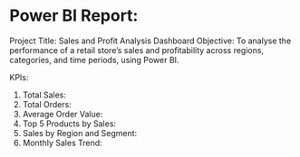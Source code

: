 # Power BI Report:
Project Title: Sales and Profit Analysis Dashboard
Objective:
To analyse the performance of a retail store’s sales and profitability across regions, categories, and time periods, using Power BI.

KPIs:
1. Total Sales: 
2. Total Orders: 
3. Average Order Value: 
4. Top 5 Products by Sales:
5. Sales by Region and Segment:
6. Monthly Sales Trend: 
